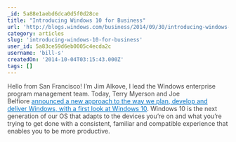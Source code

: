 ```yaml
---
_id: 5a88e1aebd6dca0d5f0d28ce
title: "Introducing Windows 10 for Business"
url: 'http://blogs.windows.com/business/2014/09/30/introducing-windows-10-for-business/'
category: articles
slug: 'introducing-windows-10-for-business'
user_id: 5a83ce59d6eb0005c4ecda2c
username: 'bill-s'
createdOn: '2014-10-04T03:15:43.000Z'
tags: []
---
```


<span style="color: #454545;">Hello from San Francisco! I’m Jim Alkove, I lead the Windows enterprise program management team. Today, Terry Myerson and Joe Belfiore </span><a style="color: #0072c6;" href="http://blogs.windows.com/bloggingwindows/2014/09/30/announcing-windows-10/">announced a new approach to the way we plan, develop and deliver Windows, with a first look at Windows 10</a><span style="color: #454545;">. Windows 10 is the next generation of our OS that adapts to the devices you’re on and what you’re trying to get done with a consistent, familiar and compatible experience that enables you to be more productive.</span>

